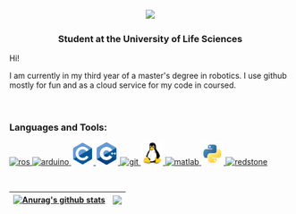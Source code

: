 <img src="https://komarev.com/ghpvc/?username=bardpedersen&style=flat-square&color=blue" alt=""/>

<div id="header" align="center">
  <img src="https://media.giphy.com/media/Gf5QiP1TWCO8qYKmt7/giphy.gif" width="100"/>
</div>

<h3 align="center">Student at the University of Life Sciences</h3>
</p>

Hi!

I am currently in my third year of a master's degree in robotics.
I use github mostly for fun and as a cloud service for my code in coursed. 
<br /><br /><br />


<h3 align="left">Languages and Tools:</h3>
<p align="left"> <a href="https://www.ros.org" target="_blank" rel="noreferrer"> <img src="https://www.ros.org/imgs/logo-white.png" alt="ros" width="120" height="30"/> </a> <a href="https://www.arduino.cc/" target="_blank" rel="noreferrer"> <img src="https://cdn.worldvectorlogo.com/logos/arduino-1.svg" alt="arduino" width="40" height="40"/> </a> <a href="https://www.cprogramming.com/" target="_blank" rel="noreferrer"> <img src="https://raw.githubusercontent.com/devicons/devicon/master/icons/c/c-original.svg" alt="c" width="40" height="40"/> </a> <a href="https://www.w3schools.com/cpp/" target="_blank" rel="noreferrer"> <img src="https://raw.githubusercontent.com/devicons/devicon/master/icons/cplusplus/cplusplus-original.svg" alt="cplusplus" width="40" height="40"/> </a> <a href="https://git-scm.com/" target="_blank" rel="noreferrer"> <img src="https://www.vectorlogo.zone/logos/git-scm/git-scm-icon.svg" alt="git" width="40" height="40"/> </a> <a href="https://www.linux.org/" target="_blank" rel="noreferrer"> <img src="https://raw.githubusercontent.com/devicons/devicon/master/icons/linux/linux-original.svg" alt="linux" width="40" height="40"/> </a> <a href="https://www.mathworks.com/" target="_blank" rel="noreferrer"> <img src="https://upload.wikimedia.org/wikipedia/commons/2/21/Matlab_Logo.png" alt="matlab" width="40" height="40"/> </a> <a href="https://www.python.org" target="_blank" rel="noreferrer"> <img src="https://raw.githubusercontent.com/devicons/devicon/master/icons/python/python-original.svg" alt="python" width="40" height="40"/> </a> <a href="https://learn.microsoft.com/en-us/minecraft/creator/documents/redstoneguide" target="_blank" rel="noreferrer"> <img src="https://static.wikia.nocookie.net/minecraft/images/a/af/Redstone_Dust.png/revision/latest?cb=20200826004502" alt="redstone" width="40" height="40"/> </a> </p>
  
[//]: <> (
<a href="https://www.apple.com/swift/" target="_blank" rel="noreferrer"> <img src="https://raw.githubusercontent.com/devicons/devicon/master/icons/swift/swift-original.svg" alt="swift" width="40" height="40"/> </a>)


<br />

| <a href="https://github.com/anuraghazra/github-readme-stats"><img align="center" src="https://github-readme-stats.vercel.app/api?username=bardpedersen&show_icons=true&include_all_commits=true&count_private=true&theme=transparent&hide_border=true" alt="Anurag's github stats" /></a> | <a href="https://github.com/anuraghazra/github-readme-stats"><img align="center" src="https://github-readme-stats.vercel.app/api/top-langs/?username=bardpedersen&include_all_commits=true&count_private=true&layout=compact&theme=transparent&hide_border=true" /></a> |
| ------------- | ------------- |
